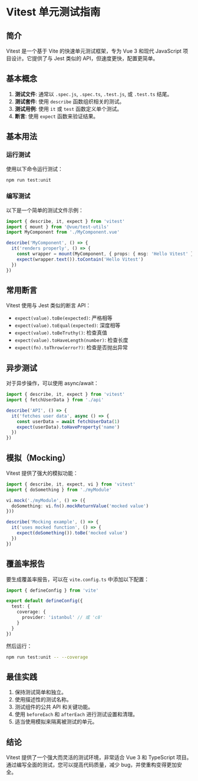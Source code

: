 # Vitest 单元测试指南

## 简介

Vitest 是一个基于 Vite 的快速单元测试框架，专为 Vue 3 和现代 JavaScript 项目设计。它提供了与 Jest 类似的 API，但速度更快，配置更简单。

## 基本概念

1. **测试文件**: 通常以 `.spec.js`, `.spec.ts`, `.test.js`, 或 `.test.ts` 结尾。
2. **测试套件**: 使用 `describe` 函数组织相关的测试。
3. **测试用例**: 使用 `it` 或 `test` 函数定义单个测试。
4. **断言**: 使用 `expect` 函数来验证结果。

## 基本用法

### 运行测试

使用以下命令运行测试：

```bash
npm run test:unit
```

### 编写测试

以下是一个简单的测试文件示例：

```typescript
import { describe, it, expect } from 'vitest'
import { mount } from '@vue/test-utils'
import MyComponent from './MyComponent.vue'

describe('MyComponent', () => {
  it('renders properly', () => {
    const wrapper = mount(MyComponent, { props: { msg: 'Hello Vitest' } })
    expect(wrapper.text()).toContain('Hello Vitest')
  })
})
```

## 常用断言

Vitest 使用与 Jest 类似的断言 API：

- `expect(value).toBe(expected)`: 严格相等
- `expect(value).toEqual(expected)`: 深度相等
- `expect(value).toBeTruthy()`: 检查真值
- `expect(value).toHaveLength(number)`: 检查长度
- `expect(fn).toThrow(error?)`: 检查是否抛出异常

## 异步测试

对于异步操作，可以使用 async/await：

```typescript
import { describe, it, expect } from 'vitest'
import { fetchUserData } from './api'

describe('API', () => {
  it('fetches user data', async () => {
    const userData = await fetchUserData(1)
    expect(userData).toHaveProperty('name')
  })
})
```

## 模拟（Mocking）

Vitest 提供了强大的模拟功能：

```typescript
import { describe, it, expect, vi } from 'vitest'
import { doSomething } from './myModule'

vi.mock('./myModule', () => ({
  doSomething: vi.fn().mockReturnValue('mocked value')
}))

describe('Mocking example', () => {
  it('uses mocked function', () => {
    expect(doSomething()).toBe('mocked value')
  })
})
```

## 覆盖率报告

要生成覆盖率报告，可以在 `vite.config.ts` 中添加以下配置：

```typescript
import { defineConfig } from 'vite'

export default defineConfig({
  test: {
    coverage: {
      provider: 'istanbul' // 或 'c8'
    }
  }
})
```

然后运行：

```bash
npm run test:unit -- --coverage
```

## 最佳实践

1. 保持测试简单和独立。
2. 使用描述性的测试名称。
3. 测试组件的公共 API 和关键功能。
4. 使用 `beforeEach` 和 `afterEach` 进行测试设置和清理。
5. 适当使用模拟来隔离被测试的单元。

## 结论

Vitest 提供了一个强大而灵活的测试环境，非常适合 Vue 3 和 TypeScript 项目。通过编写全面的测试，您可以提高代码质量，减少 bug，并使重构变得更加安全。
